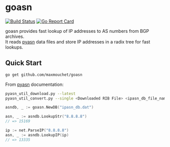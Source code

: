 # goasn

[![Build Status](https://travis-ci.org/maxmouchet/goasn.svg?branch=master)](https://travis-ci.org/maxmouchet/goasn)
[![Go Report Card](https://goreportcard.com/badge/github.com/maxmouchet/goasn)](https://goreportcard.com/report/github.com/maxmouchet/goasn)

goasn provides fast lookup of IP addresses to AS numbers from BGP archives.  
It reads [pyasn](https://github.com/hadiasghari/pyasn) data files and store IP addresses in a radix tree for fast lookups.

## Quick Start

```bash
go get github.com/maxmouchet/goasn
```

From [pyasn](https://github.com/hadiasghari/pyasn) documentation:
```bash
pyasn_util_download.py --latest
pyasn_util_convert.py --single <Downloaded RIB File> <ipasn_db_file_name>
```

```go
asndb, _ := goasn.NewDB("ipasn_db.dat")

asn, _ := asndb.LookupStr("8.8.8.8")
// => 15169

ip := net.ParseIP("8.8.8.8")
asn, _ := asndb.LookupIP(ip)
// => 13335
```
